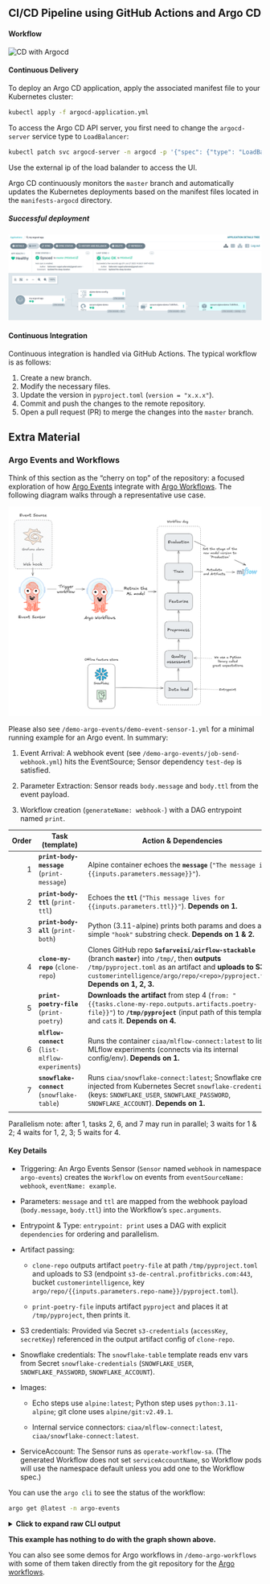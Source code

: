 ## CI/CD Pipeline using GitHub Actions and Argo CD

#### Workflow
![CD with Argocd](./argocd.png)

#### Continuous Delivery

To deploy an Argo CD application, apply the associated manifest file to your Kubernetes cluster:

```bash
kubectl apply -f argocd-application.yml
```

To access the Argo CD API server, you first need to change the `argocd-server` service type to `LoadBalancer`:

```bash
kubectl patch svc argocd-server -n argocd -p '{"spec": {"type": "LoadBalancer"}}'
```

Use the external ip of the load balander to access the UI.

Argo CD continuously monitors the `master` branch and automatically updates the Kubernetes deployments based on the manifest files located in the `manifests-argocd` directory.

##### Successful deployment
![Successful deployment](./successful_deployment.png)

#### Continuous Integration

Continuous integration is handled via GitHub Actions. The typical workflow is as follows:

1. Create a new branch.
2. Modify the necessary files.
3. Update the version in `pyproject.toml` (`version = "x.x.x"`).
4. Commit and push the changes to the remote repository.
5. Open a pull request (PR) to merge the changes into the `master` branch.

## Extra Material

### Argo Events and Workflows

Think of this section as the “cherry on top” of the repository: a focused exploration of how [Argo Events](https://argoproj.github.io/argo-events/) integrate with [Argo Workflows](https://argoproj.github.io/workflows/). The following diagram walks through a representative use case.

![Argo Events use case](./argo-event-and-workflow.png)

Please also see `/demo-argo-events/demo-event-sensor-1.yml` for a minimal running example for an Argo event. In summary:

1. Event Arrival: A webhook event (see `/demo-argo-events/job-send-webhook.yml`) hits the EventSource; Sensor dependency `test-dep` is satisfied.

2. Parameter Extraction: Sensor reads `body.message` and `body.ttl` from the event payload.

3. Workflow creation (`generateName: webhook‑`) with a DAG entrypoint named `print`.

| Order | Task (template)                                  | Action & Dependencies                                                                                                                                                                                                                                    |
| ----: | ------------------------------------------------ | -------------------------------------------------------------------------------------------------------------------------------------------------------------------------------------------------------------------------------------------------------- |
|     1 | **`print-body-message`** (`print-message`)       | Alpine container echoes the **`message`** (`"The message is: {{inputs.parameters.message}}"`).                                                                                                                                                           |
|     2 | **`print-body-ttl`** (`print-ttl`)               | Echoes the **`ttl`** (`"This message lives for {{inputs.parameters.ttl}}"`). **Depends on 1.**                                                                                                                                                           |
|     3 | **`print-body-all`** (`print-both`)              | Python (3.11-alpine) prints both params and does a simple `"hook"` substring check. **Depends on 1 & 2.**                                                                                                                                                |
|     4 | **`clone-my-repo`** (`clone-repo`)               | Clones GitHub repo **`Safarveisi/airflow-stackable`** (branch **`master`**) into `/tmp/`, then **outputs** `/tmp/pyproject.toml` as an artifact and **uploads to S3** at `customerintelligence/argo/repo/<repo>/pyproject.toml`. **Depends on 1, 2, 3.** |
|     5 | **`print-poetry-file`** (`print-poetry`)         | **Downloads the artifact** from step 4 (`from: "{{tasks.clone-my-repo.outputs.artifacts.poetry-file}}"`) to **`/tmp/pyproject`** (input path of this template) and `cat`s it. **Depends on 4.**                                                          |
|     6 | **`mlflow-connect`** (`list-mlflow-experiments`) | Runs the container `ciaa/mlflow-connect:latest` to list MLflow experiments (connects via its internal config/env). **Depends on 1.**                                                                                                                     |
|     7 | **`snowflake-connect`** (`snowflake-table`)      | Runs `ciaa/snowflake-connect:latest`; Snowflake creds injected from Kubernetes Secret `snowflake-credentials` (keys: `SNOWFLAKE_USER`, `SNOWFLAKE_PASSWORD`, `SNOWFLAKE_ACCOUNT`). **Depends on 1.**                                                     |
                                                                                                     |
Parallelism note: after 1, tasks 2, 6, and 7 may run in parallel; 3 waits for 1 & 2; 4 waits for 1, 2, 3; 5 waits for 4.

#### Key Details

* Triggering: An Argo Events Sensor (`Sensor` named `webhook` in namespace `argo-events`) creates the `Workflow` on events from `eventSourceName: webhook`, `eventName: example`.

* Parameters: `message` and `ttl` are mapped from the webhook payload (`body.message`, `body.ttl`) into the Workflow’s `spec.arguments`.

* Entrypoint & Type: `entrypoint: print` uses a DAG with explicit `dependencies` for ordering and parallelism.

* Artifact passing:

  * `clone-repo` outputs artifact `poetry-file` at path `/tmp/pyproject.toml` and uploads to S3 (endpoint `s3-de-central.profitbricks.com:443`, bucket `customerintelligence`, key `argo/repo/{{inputs.parameters.repo-name}}/pyproject.toml`).

  * `print-poetry-file` inputs artifact `pyproject` and places it at `/tmp/pyproject`, then prints it.

* S3 credentials: Provided via Secret `s3-credentials` (`accessKey`, `secretKey`) referenced in the output artifact config of `clone-repo`.

* Snowflake credentials: The `snowflake-table` template reads env vars from Secret `snowflake-credentials` (`SNOWFLAKE_USER`, `SNOWFLAKE_PASSWORD`, `SNOWFLAKE_ACCOUNT`).

* Images:

  * Echo steps use `alpine:latest`; Python step uses `python:3.11-alpine`; git clone uses `alpine/git:v2.49.1`.

  * Internal service connectors: `ciaa/mlflow-connect:latest`, `ciaa/snowflake-connect:latest`.

* ServiceAccount: The Sensor runs as `operate-workflow-sa`. (The generated Workflow does not set `serviceAccountName`, so Workflow pods will use the namespace default unless you add one to the Workflow spec.)

You can use the `argo cli` to see the status of the workflow:

```bash
argo get @latest -n argo-events
```

<details>
<summary><strong>Click to expand raw CLI output</strong></summary>

```text
Name:                webhook-jkvzh
Namespace:           argo-events
ServiceAccount:      unset (will run with the default ServiceAccount)
Status:              Succeeded
Conditions:
 PodRunning          False
 Completed           True
Created:             Fri Aug 01 14:08:02 +0200 (14 minutes ago)
Started:             Fri Aug 01 14:08:02 +0200 (14 minutes ago)
Finished:            Fri Aug 01 14:08:52 +0200 (14 minutes ago)
Duration:            50 seconds
Progress:            7/7
ResourcesDuration:   0s*(1 cpu),37s*(100Mi memory)
Parameters:
  message:           this is my first webhook
  ttl:               60s

STEP                     TEMPLATE                 PODNAME                                           DURATION  MESSAGE
 ✔ webhook-jkvzh         print
 ├─✔ print-body-message  print-message            webhook-jkvzh-print-message-177711544             6s
 ├─✔ mlflow-connect      list-mlflow-experiments  webhook-jkvzh-list-mlflow-experiments-2843226054  8s
 ├─✔ print-body-ttl      print-ttl                webhook-jkvzh-print-ttl-4108477847                5s
 ├─✔ snowflake-connect   snowflake-table          webhook-jkvzh-snowflake-table-1032547547          13s
 ├─✔ print-body-all      print-both               webhook-jkvzh-print-both-66352536                 4s
 ├─✔ clone-my-repo       clone-repo               webhook-jkvzh-clone-repo-227934185                8s
 └─✔ print-poetry-file   print-poetry             webhook-jkvzh-print-poetry-3247567644             6s
```

</details>


**This example has nothing to do with the graph shown above.**

You can also see some demos for Argo workflows in `/demo-argo-workflows` with some of them taken directly from the git repository for the [Argo workflows](https://github.com/argoproj/argo-workflows/tree/main/examples).
